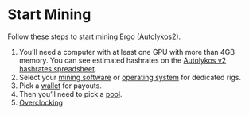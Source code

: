 # Start Mining

Follow these steps to start mining Ergo ([Autolykos2](autolykos.md)). 

1. You’ll need a computer with at least one GPU with more than 4GB memory. You can see estimated hashrates on the [Autolykos v2 hashrates spreadsheet](https://docs.google.com/spreadsheets/d/1NsuoDB27EwCo_BlSjCP3GMLfTSJRPIWIBsL-wPTllUg).
3. Select your [mining software](software.md) or [operating system](os.md) for dedicated rigs. 
4. Pick a [wallet](wallet.md) for payouts.  
5. Then you’ll need to pick a [pool](pools.md). 
6. [Overclocking](overclocking.md)
